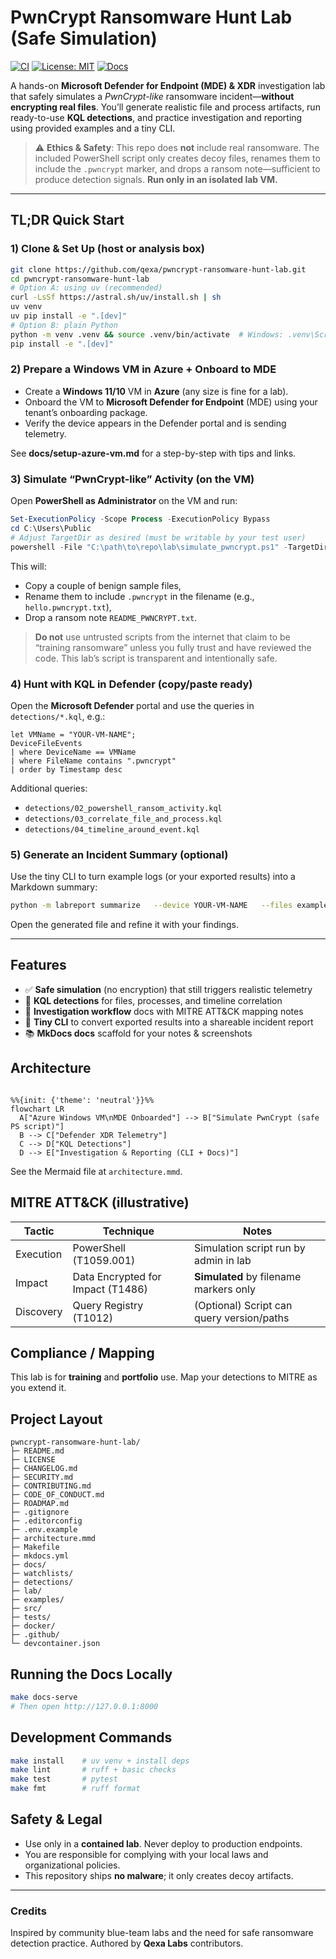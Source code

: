 # PwnCrypt Ransomware Hunt Lab (Safe Simulation)

[![CI](https://github.com/qexa/pwncrypt-ransomware-hunt-lab/actions/workflows/ci.yml/badge.svg)](./.github/workflows/ci.yml)
[![License: MIT](https://img.shields.io/badge/License-MIT-yellow.svg)](LICENSE)
[![Docs](https://img.shields.io/badge/Docs-MkDocs%20Material-informational)](docs/index.md)

A hands-on **Microsoft Defender for Endpoint (MDE) & XDR** investigation lab that safely simulates a *PwnCrypt-like* ransomware incident—**without encrypting real files**. You’ll generate realistic file and process artifacts, run ready-to-use **KQL detections**, and practice investigation and reporting using provided examples and a tiny CLI.

> ⚠️ **Ethics & Safety**: This repo does **not** include real ransomware. The included PowerShell script only creates decoy files, renames them to include the `.pwncrypt` marker, and drops a ransom note—sufficient to produce detection signals. **Run only in an isolated lab VM.**

---

## TL;DR Quick Start

### 1) Clone & Set Up (host or analysis box)
```bash
git clone https://github.com/qexa/pwncrypt-ransomware-hunt-lab.git
cd pwncrypt-ransomware-hunt-lab
# Option A: using uv (recommended)
curl -LsSf https://astral.sh/uv/install.sh | sh
uv venv
uv pip install -e ".[dev]"
# Option B: plain Python
python -m venv .venv && source .venv/bin/activate  # Windows: .venv\Scripts\activate
pip install -e ".[dev]"
```

### 2) Prepare a Windows VM in Azure + Onboard to MDE
- Create a **Windows 11/10** VM in **Azure** (any size is fine for a lab).
- Onboard the VM to **Microsoft Defender for Endpoint** (MDE) using your tenant’s onboarding package.
- Verify the device appears in the Defender portal and is sending telemetry.

See **docs/setup-azure-vm.md** for a step-by-step with tips and links.

### 3) Simulate “PwnCrypt-like” Activity (on the VM)
Open **PowerShell as Administrator** on the VM and run:
```powershell
Set-ExecutionPolicy -Scope Process -ExecutionPolicy Bypass
cd C:\Users\Public
# Adjust TargetDir as desired (must be writable by your test user)
powershell -File "C:\path\to\repo\lab\simulate_pwncrypt.ps1" -TargetDir "C:\Users\Public\PwnCryptLab"
```
This will:
- Copy a couple of benign sample files,
- Rename them to include `.pwncrypt` in the filename (e.g., `hello.pwncrypt.txt`),
- Drop a ransom note `README_PWNCRYPT.txt`.

> **Do not** use untrusted scripts from the internet that claim to be “training ransomware” unless you fully trust and have reviewed the code. This lab’s script is transparent and intentionally safe.

### 4) Hunt with KQL in Defender (copy/paste ready)
Open the **Microsoft Defender** portal and use the queries in `detections/*.kql`, e.g.:

```kusto
let VMName = "YOUR-VM-NAME";
DeviceFileEvents
| where DeviceName == VMName
| where FileName contains ".pwncrypt"
| order by Timestamp desc
```

Additional queries:
- `detections/02_powershell_ransom_activity.kql`
- `detections/03_correlate_file_and_process.kql`
- `detections/04_timeline_around_event.kql`

### 5) Generate an Incident Summary (optional)
Use the tiny CLI to turn example logs (or your exported results) into a Markdown summary:

```bash
python -m labreport summarize   --device YOUR-VM-NAME   --files examples/sample_DeviceFileEvents.json           examples/sample_DeviceProcessEvents.json   --out reports/incident-demo.md
```

Open the generated file and refine it with your findings.

---

## Features
- ✅ **Safe simulation** (no encryption) that still triggers realistic telemetry
- 🧪 **KQL detections** for files, processes, and timeline correlation
- 🧭 **Investigation workflow** docs with MITRE ATT&CK mapping notes
- 🧰 **Tiny CLI** to convert exported results into a shareable incident report
- 📚 **MkDocs docs** scaffold for your notes & screenshots

## Architecture
```mermaid

%%{init: {'theme': 'neutral'}}%%
flowchart LR
  A["Azure Windows VM\nMDE Onboarded"] --> B["Simulate PwnCrypt (safe PS script)"]
  B --> C["Defender XDR Telemetry"]
  C --> D["KQL Detections"]
  D --> E["Investigation & Reporting (CLI + Docs)"]

```
See the Mermaid file at `architecture.mmd`.

## MITRE ATT&CK (illustrative)
| Tactic | Technique | Notes |
|---|---|---|
| Execution | PowerShell (T1059.001) | Simulation script run by admin in lab |
| Impact | Data Encrypted for Impact (T1486) | **Simulated** by filename markers only |
| Discovery | Query Registry (T1012) | (Optional) Script can query version/paths |

## Compliance / Mapping
This lab is for **training** and **portfolio** use. Map your detections to MITRE as you extend it.

## Project Layout
```
pwncrypt-ransomware-hunt-lab/
├─ README.md
├─ LICENSE
├─ CHANGELOG.md
├─ SECURITY.md
├─ CONTRIBUTING.md
├─ CODE_OF_CONDUCT.md
├─ ROADMAP.md
├─ .gitignore
├─ .editorconfig
├─ .env.example
├─ architecture.mmd
├─ Makefile
├─ mkdocs.yml
├─ docs/
├─ watchlists/
├─ detections/
├─ lab/
├─ examples/
├─ src/
├─ tests/
├─ docker/
├─ .github/
└─ devcontainer.json
```

## Running the Docs Locally
```bash
make docs-serve
# Then open http://127.0.0.1:8000
```

## Development Commands
```bash
make install    # uv venv + install deps
make lint       # ruff + basic checks
make test       # pytest
make fmt        # ruff format
```

## Safety & Legal
- Use only in a **contained lab**. Never deploy to production endpoints.
- You are responsible for complying with your local laws and organizational policies.
- This repository ships **no malware**; it only creates decoy artifacts.

---

### Credits
Inspired by community blue-team labs and the need for safe ransomware detection practice. Authored by **Qexa Labs** contributors.
